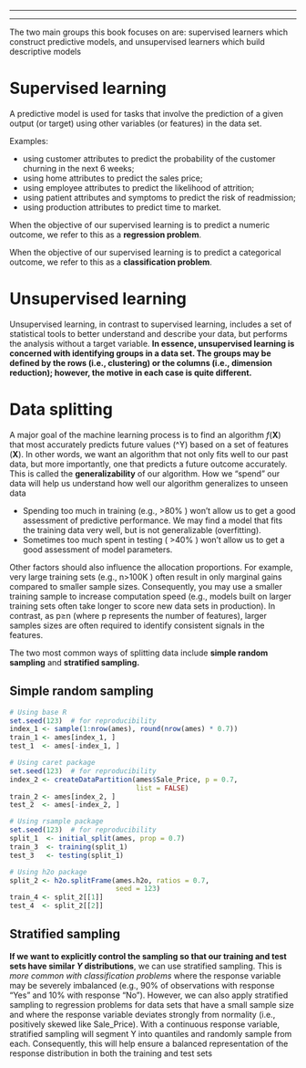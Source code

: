 
---
---
The two main groups this book focuses on are: supervised learners which construct
predictive models, and unsupervised learners which build descriptive models

# Supervised learning
A predictive model is used for tasks that involve the prediction of a given
output (or target) using other variables (or features) in the data set.

Examples:
 - using customer attributes to predict the probability of the customer churning in the next 6 weeks;
 - using home attributes to predict the sales price;
 - using employee attributes to predict the likelihood of attrition;
 - using patient attributes and symptoms to predict the risk of readmission;
 - using production attributes to predict time to market.

When the objective of our supervised learning is to predict a numeric outcome,
we refer to this as a **regression problem**.

When the objective of our supervised learning is to predict a categorical outcome,
we refer to this as a **classification problem**.

# Unsupervised learning
Unsupervised learning, in contrast to supervised learning, includes a set of
statistical tools to better understand and describe your data, but performs the
analysis without a target variable. **In essence, unsupervised learning is concerned
with identifying groups in a data set. The groups may be defined by the rows
(i.e., clustering) or the columns (i.e., dimension reduction); however, the
motive in each case is quite different.**

# Data splitting
A major goal of the machine learning process is to find an algorithm
_f_(**X**) that most accurately predicts future values (^Y) based on a set of features
(**X**). In other words, we want an algorithm that not only fits well to our past
data, but more importantly, one that predicts a future outcome accurately.
This is called the **generalizability** of our algorithm. How we “spend” our data
will help us understand how well our algorithm generalizes to unseen data

 - Spending too much in training (e.g.,  >80% ) won’t allow us to get a good
   assessment of predictive performance. We may find a model that fits the
   training data very well, but is not generalizable (overfitting).
 - Sometimes too much spent in testing ( >40% ) won’t allow us to get a good
   assessment of model parameters.

Other factors should also influence the allocation proportions. For example,
very large training sets (e.g.,  n>100K ) often result in only marginal gains
compared to smaller sample sizes. Consequently, you may use a smaller training
sample to increase computation speed (e.g., models built on larger training
sets often take longer to score new data sets in production). In contrast, as
p≥n  (where p represents the number of features), larger samples sizes are often
required to identify consistent signals in the features.

The two most common ways of splitting data include **simple random sampling** and
**stratified sampling.**



## Simple random sampling

```r
# Using base R
set.seed(123)  # for reproducibility
index_1 <- sample(1:nrow(ames), round(nrow(ames) * 0.7))
train_1 <- ames[index_1, ]
test_1  <- ames[-index_1, ]

# Using caret package
set.seed(123)  # for reproducibility
index_2 <- createDataPartition(ames$Sale_Price, p = 0.7,
                               list = FALSE)
train_2 <- ames[index_2, ]
test_2  <- ames[-index_2, ]

# Using rsample package
set.seed(123)  # for reproducibility
split_1  <- initial_split(ames, prop = 0.7)
train_3  <- training(split_1)
test_3   <- testing(split_1)

# Using h2o package
split_2 <- h2o.splitFrame(ames.h2o, ratios = 0.7,
                          seed = 123)
train_4 <- split_2[[1]]
test_4  <- split_2[[2]]
```

## Stratified sampling
**If we want to explicitly control the sampling so that our training and test sets
have similar _Y_  distributions**, we can use stratified sampling. This is _more
common with classification problems_ where the response variable may be severely
imbalanced (e.g., 90% of observations with response “Yes” and 10% with response
“No”).
However, we can also apply stratified sampling to regression problems for data
sets that have a small sample size and where the response variable deviates
strongly from normality (i.e., positively skewed like Sale\_Price). With a
continuous response variable, stratified sampling will segment
Y into quantiles and randomly sample from each. Consequently, this will help
ensure a balanced representation of the response distribution in both the
training and test sets
